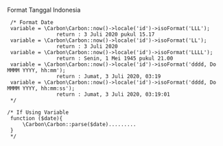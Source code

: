 Format Tanggal Indonesia     
     
     /* Format Date
     variable = \Carbon\Carbon::now()->locale('id')->isoFormat('LLL');
                    return : 3 Juli 2020 pukul 15.17
     variable = \Carbon\Carbon::now()->locale('id')->isoFormat('LL');
                    return : 3 Juli 2020
     variable = \Carbon\Carbon::now()->locale('id')->isoFormat('LLLL');
                    return : Senin, 1 Mei 1945 pukul 21.00
     variable = \Carbon\Carbon::now()->locale('id')->isoFormat('dddd, Do MMMM YYYY, hh:mm');
                    return : Jumat, 3 Juli 2020, 03:19
     variable = \Carbon\Carbon::now()->locale('id')->isoFormat('dddd, Do MMMM YYYY, hh:mm:ss');
                    return : Jumat, 3 Juli 2020, 03:19:01
     */

    /* If Using Variable
     function ($date){
         \Carbon\Carbon::parse($date).........
     }
     */
